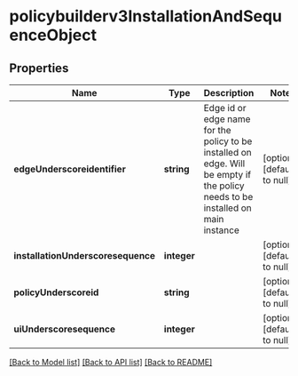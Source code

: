 # policybuilderv3InstallationAndSequenceObject

## Properties
Name | Type | Description | Notes
------------ | ------------- | ------------- | -------------
**edgeUnderscoreidentifier** | **string** | Edge id or edge name for the policy to be installed on edge. Will be empty if the policy needs to be installed on main instance | [optional] [default to null]
**installationUnderscoresequence** | **integer** |  | [optional] [default to null]
**policyUnderscoreid** | **string** |  | [optional] [default to null]
**uiUnderscoresequence** | **integer** |  | [optional] [default to null]

[[Back to Model list]](../README.md#documentation-for-models) [[Back to API list]](../README.md#documentation-for-api-endpoints) [[Back to README]](../README.md)


